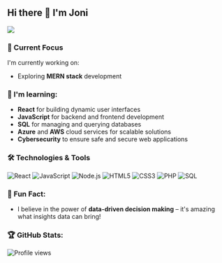 ## Hi there 👋 I'm Joni


![](https://readme-typing-svg.demolab.com?font=Fira+code&pause=1000&width=435&lines=Web+developer;In+God+we+trust.+;All+others+must+bring+data.)




### 🚀 Current Focus

I'm currently working on:
- Exploring **MERN stack** development


### 🌱 I'm learning:
- **React** for building dynamic user interfaces
- **JavaScript** for backend and frontend development
- **SQL** for managing and querying databases
- **Azure** and **AWS** cloud services for scalable solutions
- **Cybersecurity** to ensure safe and secure web applications



### 🛠️ Technologies & Tools

![React](https://img.shields.io/badge/Code-React-61DAFB?style=flat&logo=react&color=61DAFB)
![JavaScript](https://img.shields.io/badge/Code-JavaScript-F7DF1E?style=flat&logo=javascript&color=F7DF1E)
![Node.js](https://img.shields.io/badge/Code-Node.js-43853D?style=flat&logo=node.js&logoColor=white)
![HTML5](https://img.shields.io/badge/Code-HTML-E34F26?style=flat&logo=html5&color=E34F26)
![CSS3](https://img.shields.io/badge/Code-CSS-1572B6?style=flat&logo=css3&color=1572B6)
![PHP](https://img.shields.io/badge/Code-PHP-777BB4?style=flat&logo=php&color=777BB4)
![SQL](https://img.shields.io/badge/Tools-SQL-4479A1?style=flat&logo=mysql&color=4479A1)



### 🌟 Fun Fact:
- I believe in the power of **data-driven decision making** – it's amazing what insights data can bring!



### 🏆 GitHub Stats:
![Profile views](https://komarev.com/ghpvc/?username=your-github-jonz-dsgn)










